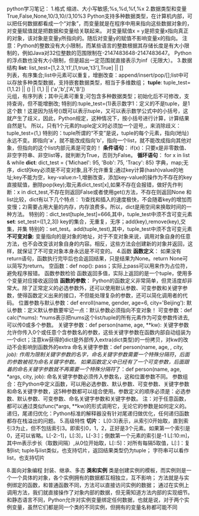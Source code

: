 python学习笔记：
1.格式
    缩进、大小写敏感;%s,%d,%f,%x
2.数据类型和变量
    True,False,None,10/3,10//3,10%3
    Python支持多种数据类型，在计算机内部，可以把任何数据都看成一个“对象”，而变量就是在程序中用来指向这些数据对象的，对变量赋值就是把数据和变量给关联起来。
    对变量赋值x = y是把变量x指向真正的对象，该对象是变量y所指向的。随后对变量y的赋值不影响变量x的指向。
    注意：Python的整数没有大小限制，而某些语言的整数根据其存储长度是有大小限制的，例如Java对32位整数的范围限制在-2147483648-2147483647。
    Python的浮点数也没有大小限制，但是超出一定范围就直接表示为inf（无限大）。
3.数据结构
    **list**:
    list_test=[1,2.3,'t1',[1,true,'t3'],True]   ||   []  
    列表，有序集合;list中元素可以重复，增删改查：append/insert/pop/[];list中可以存放多种类型数据，支持嵌套数据类型，相当于多维数组；
    **tuple**:
    tuple_test=(1,1.2)  ||   ()  ||   (1,)    ||   ('a','b',['A','B'])    
    元组，有序列表；其中元素可重复;可包含多种数据类型；初始化后不可修改，支持查询，但不能增删改;
    特别的:tuple_test=(1)表示数字1：定义的不是tuple，是1这个数！这是因为括号()既可以表示tuple，又可以表示数学公式中的小括号，这就产生了歧义，因此，Python规定，这种情况下，按小括号进行计算，计算结果自然是1。
    所以，只有1个元素的tuple定义时必须加一个逗号,，来消除歧义：tuple_test=(1,)
    特别的：tuple所谓的“不变”是说，tuple的每个元素，指向(地址)永远不变。即指向'a'，就不能改成指向'b'，指向一个list，就不能改成指向其他对象，但指向的这个list内部元素是可变的！
    **条件语句**：
    if(x)：只要x是非零数值、非空字符串、非空list等，就判断为True，否则为False。
    **循环语句**：
    for x in list    &   while
    **dict**:
    dict_test = {'Michael': 95, 'Bob': 75, 'Tracy': 85}
    字典，map;无序，dict的key必须是不可变对象,且不允许重复;通过key计算(hash)value的地址;key不能为空，key-value:n-1,增删改查，添加key-value的操作为不存在的key直接赋值，删除pop(key);取元素dict_test[x],如果不存在会报错，做好先作判断：x in dict_test,不存在则返回False或者使用get()方法，不存在则返回None
    和list比较，dict有以下几个特点：
    1)查找和插入的速度极快，不会随着key的增加而变慢；2)需要占用大量的内存，内存浪费多。所以，dict是用空间来换取时间的一种方法。
    特别的：dict_test[tuple_test]=666,其中，tuple_test中须不含可变元素
    **set**:
    set_test=([1,2,3])
    key的集合，无重复，无序；add(key),remove(key),交集，并集
    特别的：set_test。add(tuple_test),其中，tuple_test中须不含可变元素
    **不可变对象**:
    变量指向的是对象的地址，对于不变对象来说，调用对象自身的任意方法，也不会改变该对象自身的内容。相反，这些方法会创建新的对象并返回，这样，就保证了不可变对象本身永远是不可变的。
4.函数
    **函数定义**：
    如果没有return语句，函数执行完毕后也会返回结果，只是结果为None。return None可以简写为return。
    空函数：def nop(): pass；实际上pass可以用来作为占位符，避免程序报错。
    函数参数检验
    函数返回多值，实际上返回的是一个tuple，使用多个变量对应接收返回值
    **函数的参数**：
    Python的函数定义非常简单，但灵活度却非常大。除了正常定义的必选参数外，还可以使用默认参数、可变参数和关键字参数，使得函数定义出来的接口，不但能处理复杂的参数，还可以简化调用者的代码。
    位置参数与默认参数：def enroll(name, gender, age=6, city='Beijing'):
    默认参数：定义默认参数要牢记一点：默认参数必须指向不变对象！
    可变参数：def calc(*nums): *nums表示把nums这个list/tuple的所有元素作为可变参数传进去,可以传0或多个参数。
    关键字参数：def person(name, age, **kw): 关键字参数允许你传入0个或任意个含参数名的参数，这些关键字参数在函数内部自动组装为一个dict；注意kw获得的dict是外部传入extra(dict类型)的一份拷贝，对kw的改动不会影响到函数外的extra
    命名关键字参数：def person(name, age, *, city, job): 作用为限制关键字参数的名字，命名关键字参数需要一个特殊分隔符*，*后面的参数被视为命名关键字参数。
    如果函数定义中已经有了一个可变参数，后面跟着的命名关键字参数就不再需要一个特殊分隔符*了：def person(name, age, *args, city, job):
    命名关键字参数必须传入参数名，这和位置参数不同。
    参数组合：在Python中定义函数，可以用必选参数、默认参数、可变参数、关键字参数和命名关键字参数，这5种参数都可以组合使用。参数定义的顺序必须是：必选参数、默认参数、可变参数、命名关键字参数和关键字参数。
    注：对于任意函数，都可以通过类似func(*args, **kw)的形式调用它，无论它的参数是如何定义的。
    递归，尾递归优化：Python标准的解释器没有针对尾递归做优化，任何递归函数都存在栈溢出的问题。
5.高级特性
    **切片**：
    L[0:3]表示，从索引0开始取，直到索引3为止，但不包括索引3。即索引0，1，2，正好是3个元素。如果第一个索引是0，还可以省略。L[-2:-1]，L[:3]，L[-3:]；倒数第一个元素的索引是-1
    L[:10:m]，其中m表示步长（取数间隔）,从0位开始取，L[::5]：对所有每隔5取值，L[:]：复制list;
    tuple与list类似，也支持切片，返回结果类型仍为tuple；
    字符串可以看作list，也支持切片
    
    

8.面向对象编程
  封装、继承、多态
  **类和实例**
  类是创建实例的模板，而实例则是一个一个具体的对象，各个实例拥有的数据都互相独立，互不影响；
  方法就是与实例绑定的函数，和普通函数不同，方法可以直接访问实例的数据；
  通过在实例上调用方法，我们就直接操作了对象内部的数据，但无需知道方法内部的实现细节。
  和静态语言不同，Python允许对实例变量绑定任何数据，也就是说，对于两个实例变量，虽然它们都是同一个类的不同实例，但拥有的变量名称都可能不同
  
  
  
  